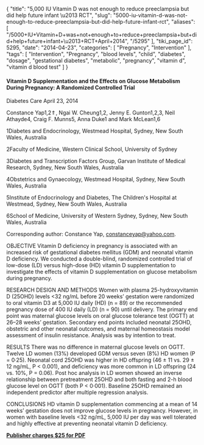 {
    "title": "5,000 IU Vitamin D was not enough to reduce preeclampsia but did help future infant \u2013 RCT",
    "slug": "5000-iu-vitamin-d-was-not-enough-to-reduce-preeclampsia-but-did-help-future-infant-rct",
    "aliases": [
        "/5000+IU+Vitamin+D+was+not+enough+to+reduce+preeclampsia+but+did+help+future+infant+\u2013+RCT+April+2014",
        "/5295"
    ],
    "tiki_page_id": 5295,
    "date": "2014-04-23",
    "categories": [
        "Pregnancy",
        "Intervention"
    ],
    "tags": [
        "Intervention",
        "Pregnancy",
        "blood levels",
        "child",
        "diabetes",
        "dosage",
        "gestational diabetes",
        "metabolic",
        "pregnancy",
        "vitamin d",
        "vitamin d blood test"
    ]
}


#### Vitamin D Supplementation and the Effects on Glucose Metabolism During Pregnancy: A Randomized Controlled Trial

Diabetes Care April 23, 2014 

Constance Yap1,2⇑, Ngai W. Cheung1,2, Jenny E. Gunton1,2,3, Neil Athayde4, Craig F. Munns5, Anna Duke1 and Mark McLean1,6

1Diabetes and Endocrinology, Westmead Hospital, Sydney, New South Wales, Australia

2Faculty of Medicine, Western Clinical School, University of Sydney

3Diabetes and Transcription Factors Group, Garvan Institute of Medical Research, Sydney, New South Wales, Australia

4Obstetrics and Gynaecology, Westmead Hospital, Sydney, New South Wales, Australia

5Institute of Endocrinology and Diabetes, The Children's Hospital at Westmead, Sydney, New South Wales, Australia

6School of Medicine, University of Western Sydney, Sydney, New South Wales, Australia

Corresponding author: Constance Yap, constanceyap@yahoo.com.

OBJECTIVE Vitamin D deficiency in pregnancy is associated with an increased risk of gestational diabetes mellitus (GDM) and neonatal vitamin D deficiency. We conducted a double-blind, randomized controlled trial of low-dose (LD) versus high-dose (HD) vitamin D supplementation to investigate the effects of vitamin D supplementation on glucose metabolism during pregnancy.

RESEARCH DESIGN AND METHODS Women with plasma 25-hydroxyvitamin D (25OHD) levels <32 ng/mL before 20 weeks’ gestation were randomized to oral vitamin D3 at 5,000 IU daily (HD) (n = 89) or the recommended pregnancy dose of 400 IU daily (LD) (n = 90) until delivery. The primary end point was maternal glucose levels on oral glucose tolerance test (OGTT) at 26–28 weeks’ gestation. Secondary end points included neonatal 25OHD, obstetric and other neonatal outcomes, and maternal homeostasis model assessment of insulin resistance. Analysis was by intention to treat.

RESULTS There was no difference in maternal glucose levels on OGTT. Twelve LD women (13%) developed GDM versus seven (8%) HD women (P = 0·25). Neonatal cord 25OHD was higher in HD offspring (46 ± 11 vs. 29 ± 12 ng/mL, P < 0.001), and deficiency was more common in LD offspring (24 vs. 10%, P = 0.06). Post hoc analysis in LD women showed an inverse relationship between pretreatment 25OHD and both fasting and 2-h blood glucose level on OGTT (both P < 0·001). Baseline 25OHD remained an independent predictor after multiple regression analysis.

CONCLUSIONS HD vitamin D supplementation commencing at a mean of 14 weeks’ gestation does not improve glucose levels in pregnancy. However, in women with baseline levels <32 ng/mL, 5,000 IU per day was well tolerated and highly effective at preventing neonatal vitamin D deficiency.

 **[Publisher charges $25 for PDF](http://care.diabetesjournals.org/content/early/2014/04/18/dc14-0155.full.pdf+html)**